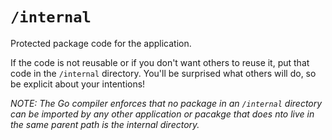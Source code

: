 # `/internal`

Protected package code for the application.

If the code is not reusable or if you don't want others to reuse it, put that code in the `/internal` directory. You'll be surprised what others will do, so be explicit about your intentions!

*NOTE: The Go compiler enforces that no package in an `/internal` directory can be imported by any other application or pacakge that does nto live in the same parent path is the internal directory.*
